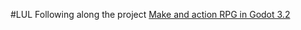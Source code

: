 #LUL
Following along the project [Make and action RPG in Godot 3.2](https://www.youtube.com/watch?v=mAbG8Oi-SvQ)